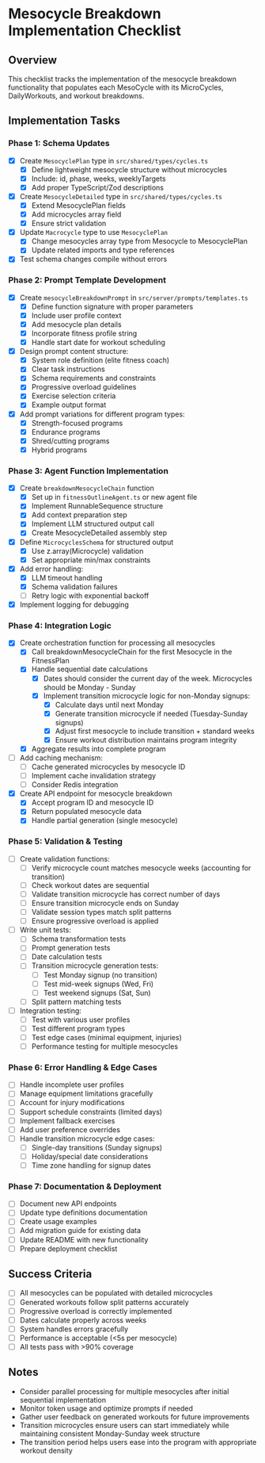 # Mesocycle Breakdown Implementation Checklist

## Overview
This checklist tracks the implementation of the mesocycle breakdown functionality that populates each MesoCycle with its MicroCycles, DailyWorkouts, and workout breakdowns.

## Implementation Tasks

### Phase 1: Schema Updates
- [x] Create `MesocyclePlan` type in `src/shared/types/cycles.ts`
  - [x] Define lightweight mesocycle structure without microcycles
  - [x] Include: id, phase, weeks, weeklyTargets
  - [x] Add proper TypeScript/Zod descriptions
- [x] Create `MesocycleDetailed` type in `src/shared/types/cycles.ts`
  - [x] Extend MesocyclePlan fields
  - [x] Add microcycles array field
  - [x] Ensure strict validation
- [x] Update `Macrocycle` type to use `MesocyclePlan`
  - [x] Change mesocycles array type from Mesocycle to MesocyclePlan
  - [x] Update related imports and type references
- [x] Test schema changes compile without errors

### Phase 2: Prompt Template Development
- [x] Create `mesocycleBreakdownPrompt` in `src/server/prompts/templates.ts`
  - [x] Define function signature with proper parameters
  - [x] Include user profile context
  - [x] Add mesocycle plan details
  - [x] Incorporate fitness profile string
  - [x] Handle start date for workout scheduling
- [x] Design prompt content structure:
  - [x] System role definition (elite fitness coach)
  - [x] Clear task instructions
  - [x] Schema requirements and constraints
  - [x] Progressive overload guidelines
  - [x] Exercise selection criteria
  - [x] Example output format
- [x] Add prompt variations for different program types:
  - [x] Strength-focused programs
  - [x] Endurance programs
  - [x] Shred/cutting programs
  - [x] Hybrid programs

### Phase 3: Agent Function Implementation
- [x] Create `breakdownMesocycleChain` function
  - [x] Set up in `fitnessOutlineAgent.ts` or new agent file
  - [x] Implement RunnableSequence structure
  - [x] Add context preparation step
  - [x] Implement LLM structured output call
  - [x] Create MesocycleDetailed assembly step
- [x] Define `MicrocyclesSchema` for structured output
  - [x] Use z.array(Microcycle) validation
  - [x] Set appropriate min/max constraints
- [x] Add error handling:
  - [x] LLM timeout handling
  - [x] Schema validation failures
  - [ ] Retry logic with exponential backoff
- [x] Implement logging for debugging

### Phase 4: Integration Logic
- [x] Create orchestration function for processing all mesocycles
  - [x] Call breakdownMesocycleChain for the first Mesocycle in the FitnessPlan
  - [x] Handle sequential date calculations
    - [x] Dates should consider the current day of the week. Microcycles should be Monday - Sunday
    - [x] Implement transition microcycle logic for non-Monday signups:
      - [x] Calculate days until next Monday
      - [x] Generate transition microcycle if needed (Tuesday-Sunday signups)
      - [x] Adjust first mesocycle to include transition + standard weeks
      - [x] Ensure workout distribution maintains program integrity
  - [x] Aggregate results into complete program
- [ ] Add caching mechanism:
  - [ ] Cache generated microcycles by mesocycle ID
  - [ ] Implement cache invalidation strategy
  - [ ] Consider Redis integration
- [x] Create API endpoint for mesocycle breakdown
  - [x] Accept program ID and mesocycle ID
  - [x] Return populated mesocycle data
  - [x] Handle partial generation (single mesocycle)

### Phase 5: Validation & Testing
- [ ] Create validation functions:
  - [ ] Verify microcycle count matches mesocycle weeks (accounting for transition)
  - [ ] Check workout dates are sequential
  - [ ] Validate transition microcycle has correct number of days
  - [ ] Ensure transition microcycle ends on Sunday
  - [ ] Validate session types match split patterns
  - [ ] Ensure progressive overload is applied
- [ ] Write unit tests:
  - [ ] Schema transformation tests
  - [ ] Prompt generation tests
  - [ ] Date calculation tests
  - [ ] Transition microcycle generation tests:
    - [ ] Test Monday signup (no transition)
    - [ ] Test mid-week signups (Wed, Fri)
    - [ ] Test weekend signups (Sat, Sun)
  - [ ] Split pattern matching tests
- [ ] Integration testing:
  - [ ] Test with various user profiles
  - [ ] Test different program types
  - [ ] Test edge cases (minimal equipment, injuries)
  - [ ] Performance testing for multiple mesocycles

### Phase 6: Error Handling & Edge Cases
- [ ] Handle incomplete user profiles
- [ ] Manage equipment limitations gracefully
- [ ] Account for injury modifications
- [ ] Support schedule constraints (limited days)
- [ ] Implement fallback exercises
- [ ] Add user preference overrides
- [ ] Handle transition microcycle edge cases:
  - [ ] Single-day transitions (Sunday signups)
  - [ ] Holiday/special date considerations
  - [ ] Time zone handling for signup dates

### Phase 7: Documentation & Deployment
- [ ] Document new API endpoints
- [ ] Update type definitions documentation
- [ ] Create usage examples
- [ ] Add migration guide for existing data
- [ ] Update README with new functionality
- [ ] Prepare deployment checklist

## Success Criteria
- [ ] All mesocycles can be populated with detailed microcycles
- [ ] Generated workouts follow split patterns accurately
- [ ] Progressive overload is correctly implemented
- [ ] Dates calculate properly across weeks
- [ ] System handles errors gracefully
- [ ] Performance is acceptable (<5s per mesocycle)
- [ ] All tests pass with >90% coverage

## Notes
- Consider parallel processing for multiple mesocycles after initial sequential implementation
- Monitor token usage and optimize prompts if needed
- Gather user feedback on generated workouts for future improvements
- Transition microcycles ensure users can start immediately while maintaining consistent Monday-Sunday week structure
- The transition period helps users ease into the program with appropriate workout density